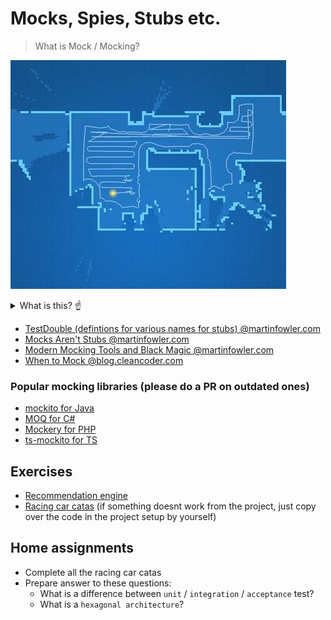 # Mocks, Spies, Stubs etc.

> What is Mock / Mocking?

![Vacuum map](./vacuum-map.jpg)

<details>
  <summary>What is this? ☝️</summary>
  
  ![Vacuum robot](./vacuum-robot.jpg)
</details>

- [TestDouble (defintions for various names for stubs) @martinfowler.com](https://martinfowler.com/bliki/TestDouble.html)
- [Mocks Aren't Stubs @martinfowler.com](https://martinfowler.com/articles/mocksArentStubs.html)
- [Modern Mocking Tools and Black Magic @martinfowler.com](https://martinfowler.com/articles/modernMockingTools.html)
- [When to Mock @blog.cleancoder.com](https://blog.cleancoder.com/uncle-bob/2014/05/10/WhenToMock.html)

### Popular mocking libraries (please do a PR on outdated ones)

- [mockito for Java](https://site.mockito.org/)
- [MOQ for C#](https://docs.microsoft.com/en-us/shows/visual-studio-toolbox/unit-testing-moq-framework)
- [Mockery for PHP](https://github.com/mockery/mockery)
- [ts-mockito for TS](https://github.com/NagRock/ts-mockito)

## Exercises

- [Recommendation engine](./exercises/recommendation-engine)
- [Racing car catas](https://github.com/emilybache/Racing-Car-Katas) (if something doesnt work from the project, just copy over the code in the project setup by yourself)

## Home assignments

- Complete all the racing car catas
- Prepare answer to these questions:
  - What is a difference between `unit` / `integration` / `acceptance` test?
  - What is a `hexagonal architecture`?
